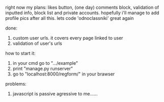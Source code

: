 right now my plans: likes button, (one day) comments block, validation of inputted info, block list and private accounts. hopefully i'll manage to add profile pics after all this. lets code 'odnoclassniki' great again

done:
1) custom user urls. it covers every page linked to user
2) validation of user's urls

how to start it: 
1) in your cmd go to ".../example"
2) print "manage.py runserver"
3) go to "localhost:8000/regform/" in your brawser

problems:
1) javascript is passive agressive to me...... 

